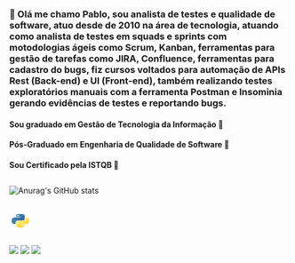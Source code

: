 ### 🚀 Olá me chamo Pablo, sou analista de testes e qualidade de software, atuo desde de 2010 na área de tecnologia, atuando como analista de testes em squads e sprints com motodologias ágeis como Scrum, Kanban, ferramentas para gestão de tarefas como JIRA, Confluence, ferramentas para cadastro do bugs, fiz cursos voltados para automação de APIs Rest (Back-end) e UI (Front-end), também realizando testes exploratórios manuais com a ferramenta Postman e Insominia gerando evidências de testes e reportando bugs.

#### Sou graduado em Gestão de Tecnologia da Informação 📘
#### Pós-Graduado em Engenharia de Qualidade de Software 📗
#### Sou Certificado pela ISTQB 📙

##

![Anurag's GitHub stats](https://github-readme-stats.vercel.app/api?username=Ojuara2&show_icons=true&theme=radical)


<div style="display: inline_block"><br>
  
  <img align="center" alt="Pablo-Python" height="30" width="40" src="https://raw.githubusercontent.com/devicons/devicon/master/icons/python/python-original.svg">
  
##
<div> 
  <a href="https://www.linkedin.com/in/pablodearaujoctfl/" target="_blank"><img src="https://img.shields.io/badge/LinkedIn-0077B5?style=for-the-badge&logo=linkedin&logoColor=white" target="_blank"></a>
  <a href="mailto:paaraujorj@gmail.com" target="_blank"><img src="https://img.shields.io/badge/Gmail-D14836?style=for-the-badge&logo=gmail&logoColor=white" target="_blank"></a>
  <a href="https://wa.me/55+024+992703171?text=oi" target="_blank"><img src="https://img.shields.io/badge/WhatsApp-25D366?style=for-the-badge&logo=whatsapp&logoColor=white" target="_blank"></a>  
</div>
